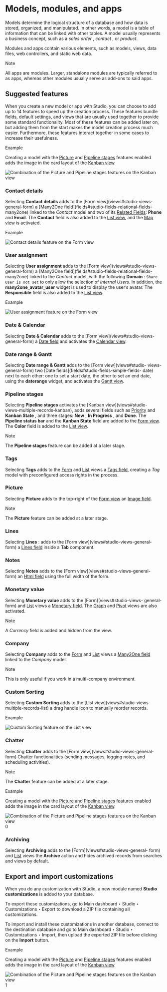 # Models, modules, and apps

Models determine the logical structure of a database and how data is stored,
organized, and manipulated. In other words, a model is a table of information
that can be linked with other tables. A model usually represents a business
concept, such as a _sales order_ , _contact_ , or _product_.

Modules and apps contain various elements, such as models, views, data files,
web controllers, and static web data.

<div class="alert alert-primary">
<p class="alert-title">
Note</p><p>All apps are modules. Larger, standalone modules are typically referred to as apps, whereas other
modules usually serve as add-ons to said apps.</p>
</div>

## Suggested features

When you create a new model or app with Studio, you can choose to add up to 14
features to speed up the creation process. These features bundle fields,
default settings, and views that are usually used together to provide some
standard functionality. Most of these features can be added later on, but
adding them from the start makes the model creation process much easier.
Furthermore, these features interact together in some cases to increase their
usefulness.

<div class="alert alert-success">
<p class="alert-title">
Example</p><p>Creating a model with the <a href="#studio-models-modules-apps-suggested-features-picture"><span class="std std-ref">Picture</span></a> and
<a href="#studio-models-modules-apps-suggested-features-pipeline-stages"><span class="std std-ref">Pipeline stages</span></a> features enabled adds the
image in the card layout of the <a href="views#studio-views-multiple-records-kanban"><span class="std std-ref">Kanban view</span></a>.</p>
<img alt="Combination of the Picture and Pipeline stages features on the Kanban view" class="align-center" src="../../_images/picture-pipeline-kanban.png"/>
</div>

### Contact details

Selecting **Contact details** adds to the [Form view](views#studio-views-
general-form) a [Many2One field](fields#studio-fields-relational-fields-
many2one) linked to the _Contact_ model and two of its [Related
Fields](fields#studio-fields-relational-fields-related-field): **Phone**
and **Email**. The **Contact** field is also added to the [List
view](views#studio-views-multiple-records-list), and the [Map
view](views#studio-views-multiple-records-map) is activated.

<div class="alert alert-success">
<p class="alert-title">
Example</p><img alt="Contact details feature on the Form view" class="align-center" src="../../_images/contact1.png"/>
</div>

### User assignment

Selecting **User assignment** adds to the [Form view](views#studio-views-
general-form) a [Many2One field](fields#studio-fields-relational-fields-
many2one) linked to the _Contact_ model, with the following **Domain** :
`Share User is not set` to only allow the selection of _Internal Users_. In
addition, the **many2one_avatar_user** widget is used to display the user’s
avatar. The **Responsible** field is also added to the [List
view](views#studio-views-multiple-records-list).

<div class="alert alert-success">
<p class="alert-title">
Example</p><img alt="User assignment feature on the Form view" class="align-center" src="../../_images/user-assignment.png"/>
</div>

### Date & Calendar

Selecting **Date & Calendar** adds to the [Form view](views#studio-views-
general-form) a [Date field](fields#studio-fields-simple-fields-date) and
activates the [Calendar view](views#studio-views-timeline-calendar).

### Date range & Gantt

Selecting **Date range & Gantt** adds to the [Form view](views#studio-
views-general-form) two [Date fields](fields#studio-fields-simple-fields-
date) next to each other: one to set a start date, the other to set an end
date, using the **daterange** widget, and activates the [Gantt
view](views#studio-views-timeline-gantt).

### Pipeline stages

Selecting **Pipeline stages** activates the [Kanban view](views#studio-
views-multiple-records-kanban), adds several fields such as
[Priority](fields#studio-fields-simple-fields-priority) and **Kanban
State** , and three stages: **New** , **In Progress** , and **Done**. The
**Pipeline status bar** and the **Kanban State** field are added to the [Form
view](views#studio-views-general-form). The **Color** field is added to
the [List view](views#studio-views-multiple-records-list).

<div class="alert alert-primary">
<p class="alert-title">
Note</p><p>The <b>Pipeline stages</b> feature can be added at a later stage.</p>
</div>

### Tags

Selecting **Tags** adds to the [Form](views#studio-views-general-form)
and [List](views#studio-views-multiple-records-list) views a [Tags
field](fields#studio-fields-relational-fields-tags), creating a _Tag_
model with preconfigured access rights in the process.

### Picture

Selecting **Picture** adds to the top-right of the [Form
view](views#studio-views-general-form) an [Image
field](fields#studio-fields-simple-fields-image).

<div class="alert alert-primary">
<p class="alert-title">
Note</p><p>The <b>Picture</b> feature can be added at a later stage.</p>
</div>

### Lines

Selecting **Lines** : adds to the [Form view](views#studio-views-general-
form) a [Lines field](fields#studio-fields-relational-fields-lines)
inside a **Tab** component.

### Notes

Selecting **Notes** adds to the [Form view](views#studio-views-general-
form) an [Html field](fields#studio-fields-simple-fields-html) using the
full width of the form.

### Monetary value

Selecting **Monetary value** adds to the [Form](views#studio-views-
general-form) and [List](views#studio-views-multiple-records-list) views
a [Monetary field](fields#studio-fields-simple-fields-monetary). The
[Graph](views#studio-views-reporting-graph) and
[Pivot](views#studio-views-reporting-pivot) views are also activated.

<div class="alert alert-primary">
<p class="alert-title">
Note</p><p>A <em>Currency</em> field is added and hidden from the view.</p>
</div>

### Company

Selecting **Company** adds to the [Form](views#studio-views-general-form)
and [List](views#studio-views-multiple-records-list) views a [Many2One
field](fields#studio-fields-relational-fields-many2one) linked to the
_Company_ model.

<div class="alert alert-primary">
<p class="alert-title">
Note</p><p>This is only useful if you work in a multi-company environment.</p>
</div>

### Custom Sorting

Selecting **Custom Sorting** adds to the [List view](views#studio-views-
multiple-records-list) a drag handle icon to manually reorder records.

<div class="alert alert-success">
<p class="alert-title">
Example</p><img alt="Custom Sorting feature on the List view" class="align-center" src="../../_images/list-drag-handle.png"/>
</div>

### Chatter

Selecting **Chatter** adds to the [Form view](views#studio-views-general-
form) Chatter functionalities (sending messages, logging notes, and scheduling
activities).

<div class="alert alert-primary">
<p class="alert-title">
Note</p><p>The <b>Chatter</b> feature can be added at a later stage.</p>
</div> <div class="alert alert-success">
<p class="alert-title">
Example</p><p>Creating a model with the <a href="#studio-models-modules-apps-suggested-features-picture"><span class="std std-ref">Picture</span></a> and
<a href="#studio-models-modules-apps-suggested-features-pipeline-stages"><span class="std std-ref">Pipeline stages</span></a> features enabled adds the
image in the card layout of the <a href="views#studio-views-multiple-records-kanban"><span class="std std-ref">Kanban view</span></a>.</p>
<img alt="Combination of the Picture and Pipeline stages features on the Kanban view" class="align-center" src="../../_images/picture-pipeline-kanban.png"/>
</div>0

### Archiving

Selecting **Archiving** adds to the [Form](views#studio-views-general-
form) and [List](views#studio-views-multiple-records-list) views the
**Archive** action and hides archived records from searches and views by
default.

## Export and import customizations

When you do any customization with Studio, a new module named **Studio
customizations** is added to your database.

To export these customizations, go to Main dashboard ‣ Studio ‣ Customizations
‣ Export to download a ZIP file containing all customizations.

To import and install these customizations in another database, connect to the
destination database and go to Main dashboard ‣ Studio ‣ Customizations ‣
Import, then upload the exported ZIP file before clicking on the **Import**
button.

<div class="alert alert-success">
<p class="alert-title">
Example</p><p>Creating a model with the <a href="#studio-models-modules-apps-suggested-features-picture"><span class="std std-ref">Picture</span></a> and
<a href="#studio-models-modules-apps-suggested-features-pipeline-stages"><span class="std std-ref">Pipeline stages</span></a> features enabled adds the
image in the card layout of the <a href="views#studio-views-multiple-records-kanban"><span class="std std-ref">Kanban view</span></a>.</p>
<img alt="Combination of the Picture and Pipeline stages features on the Kanban view" class="align-center" src="../../_images/picture-pipeline-kanban.png"/>
</div>1

